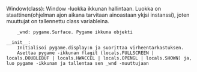 Window(class):
    Window -luokka ikkunan hallintaan. Luokka on staattinen(ohjelman ajon aikana tarvitaan ainoastaan ykjsi instanssi), joten muuttujat on tallennettu class variableina.

        _wnd: pygame.Surface. Pygame ikkuna objekti

    __init__:
        Initialisoi pygame.display:n ja suorittaa virheentarkastuksen.
        Asettaa pygame -ikkunan flagit (locals.FULLSCREEN | locals.DOUBLEBUF | locals.HWACCEL | locals.OPENGL | locals.SHOWN) ja, luo pygame -ikkunan ja tallentaa sen _wnd -muuttujaan

